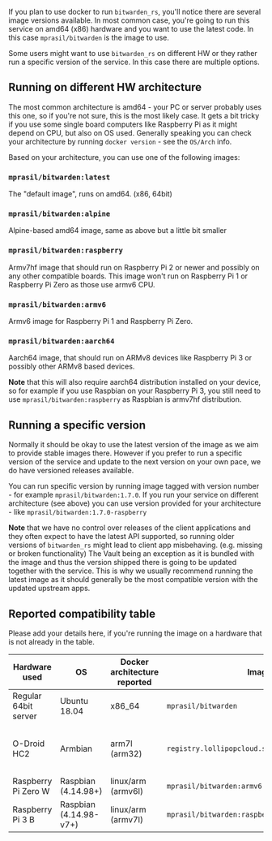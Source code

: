 If you plan to use docker to run `bitwarden_rs`, you'll notice there are several image versions available. In most common case, you're going to run this service on amd64 (x86) hardware and you want to use the latest code. In this case `mprasil/bitwarden` is the image to use.

Some users might want to use `bitwarden_rs` on different HW or they rather run a specific version of the service. In this case there are multiple options.

## Running on different HW architecture

The most common architecture is amd64 - your PC or server probably uses this one, so if you're not sure, this is the most likely case. It gets a bit tricky if you use some single board computers like Raspberry Pi as it might depend on CPU, but also on OS used. Generally speaking you can check your architecture by running `docker version` - see the `OS/Arch` info.

Based on your architecture, you can use one of the following images:

### `mprasil/bitwarden:latest`

The "default image", runs on amd64. (x86, 64bit)

### `mprasil/bitwarden:alpine`

Alpine-based amd64 image, same as above but a little bit smaller

### `mprasil/bitwarden:raspberry`

Armv7hf image that should run on Raspberry Pi 2 or newer and possibly on any other compatible boards. This image won't run on Raspberry Pi 1 or Raspberry Pi Zero as those use armv6 CPU.

### `mprasil/bitwarden:armv6`

Armv6 image for Raspberry Pi 1 and Raspberry Pi Zero.

### `mprasil/bitwarden:aarch64`

Aarch64 image, that should run on ARMv8 devices like Raspberry Pi 3 or possibly other ARMv8 based devices.

**Note** that this will also require aarch64 distribution installed on your device, so for example if you use Raspbian on your Raspberry Pi 3, you still need to use `mprasil/bitwarden:raspberry` as Raspbian is armv7hf distribution.

## Running a specific version

Normally it should be okay to use the latest version of the image as we aim to provide stable images there. However if you prefer to run a specific version of the service and update to the next version on your own pace, we do have versioned releases available.

You can run specific version by running image tagged with version number - for example `mprasil/bitwarden:1.7.0`. If you run your service on different architecture (see above) you can use version provided for your architecture - like `mprasil/bitwarden:1.7.0-raspberry`

**Note** that we have no control over releases of the client applications and they often expect to have the latest API supported, so running older versions of `bitwarden_rs` might lead to client app misbehaving. (e.g. missing or broken functionality) The Vault being an exception as it is bundled with the image and thus the version shipped there is going to be updated together with the service. This is why we usually recommend running the latest image as it should generally be the most compatible version with the updated upstream apps.

## Reported compatibility table

Please add your details here, if you're running the image on a hardware that is not already in the table.

| Hardware used        | OS           | Docker architecture reported | Image used          | Status | Notes |
|----------------------|--------------|------------------------------|---------------------|--------|-------|
| Regular 64bit server | Ubuntu 18.04 | x86_64                       | `mprasil/bitwarden` | OK     |       |
| O-Droid HC2          | Armbian      | arm7l (arm32)                | `registry.lollipopcloud.solutions/arm32v7/bitwarden` | OK | Unofficial image built from upstream sources ; `mprasil/bitwarden:raspberry` is the official equivalent image |
| Raspberry Pi Zero W  | Raspbian (4.14.98+) | linux/arm (armv6l)    | `mprasil/bitwarden:armv6` | OK |     |
| Raspberry Pi 3 B     | Raspbian (4.14.98-v7+) | linux/arm (armv7l) | `mprasil/bitwarden:raspberry` | OK |     |
